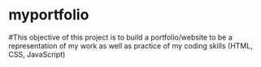 # myportfolio
#This objective of this project is to build a portfolio/website to be a representation of my work as well as practice of my coding skills (HTML, CSS, JavaScript)